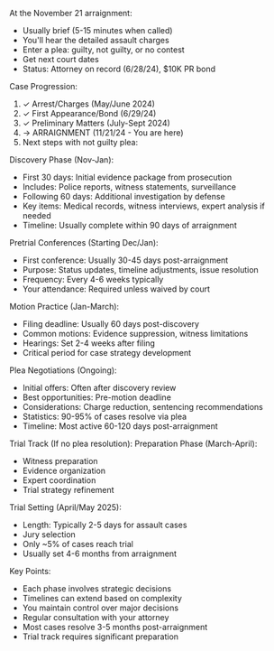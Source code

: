 At the November 21 arraignment:
- Usually brief (5-15 minutes when called)
- You'll hear the detailed assault charges
- Enter a plea: guilty, not guilty, or no contest
- Get next court dates
- Status: Attorney on record (6/28/24), $10K PR bond

Case Progression:
1. ✓ Arrest/Charges (May/June 2024)
2. ✓ First Appearance/Bond (6/29/24)
3. ✓ Preliminary Matters (July-Sept 2024)
4. → ARRAIGNMENT (11/21/24 - You are here)
5. Next steps with not guilty plea:

Discovery Phase (Nov-Jan):
- First 30 days: Initial evidence package from prosecution
- Includes: Police reports, witness statements, surveillance
- Following 60 days: Additional investigation by defense
- Key items: Medical records, witness interviews, expert analysis if needed
- Timeline: Usually complete within 90 days of arraignment

Pretrial Conferences (Starting Dec/Jan):
- First conference: Usually 30-45 days post-arraignment
- Purpose: Status updates, timeline adjustments, issue resolution
- Frequency: Every 4-6 weeks typically
- Your attendance: Required unless waived by court

Motion Practice (Jan-March):
- Filing deadline: Usually 60 days post-discovery
- Common motions: Evidence suppression, witness limitations
- Hearings: Set 2-4 weeks after filing
- Critical period for case strategy development

Plea Negotiations (Ongoing):
- Initial offers: Often after discovery review
- Best opportunities: Pre-motion deadline
- Considerations: Charge reduction, sentencing recommendations
- Statistics: 90-95% of cases resolve via plea
- Timeline: Most active 60-120 days post-arraignment

Trial Track (If no plea resolution):
Preparation Phase (March-April):
- Witness preparation
- Evidence organization
- Expert coordination
- Trial strategy refinement

Trial Setting (April/May 2025):
- Length: Typically 2-5 days for assault cases
- Jury selection
- Only ~5% of cases reach trial
- Usually set 4-6 months from arraignment

Key Points:
- Each phase involves strategic decisions
- Timelines can extend based on complexity
- You maintain control over major decisions
- Regular consultation with your attorney
- Most cases resolve 3-5 months post-arraignment
- Trial track requires significant preparation
